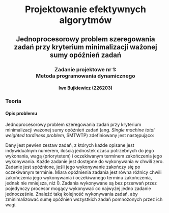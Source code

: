<center>

# Projektowanie efektywnych algorytmów

## Jednoprocesorowy problem szeregowania zadań przy kryterium minimalizacji ważonej sumy opóźnień zadań

### Zadanie projektowe nr 1:<br />Metoda programowania dynamicznego

#### Iwo Bujkiewicz (226203)
</center>

<div class="page-break"></div>

### Teoria

#### Opis problemu

Jednoprocesorowy problem szeregowania zadań przy kryterium minimalizacji ważonej sumy opóźnień zadań (ang. _Single machine total weighted tardiness problem_, SMTWTP) zdefiniowany jest następująco:

Dany jest pewien zestaw zadań, z których każde opisane jest indywidualnym numerem, ilością jednostek czasu potrzebnych do jego wykonania, wagą (priorytetem) i oczekiwanym terminem zakończenia jego wykonywania. Każde zadanie jest dostępne do wykonywania w chwili zero. Zadanie jest spóźnione, jeśli jego wykonywanie zakończy się po oczekiwanym terminie. Miara opóźnienia zadania jest równa różnicy chwili zakończenia jego wykonywania i oczekiwanego terminu zakończenia, jednak nie mniejsza, niż 0. Zadania wykonywane są bez przerwań przez pojedynczy procesor mogący wykonywać co najwyżej jedno zadanie jednocześnie. Znaleźć taką kolejność wykonywania zadań, aby zminimalizować sumę opóźnień wszystkich zadań pomnożonych przez ich wagi.
